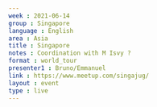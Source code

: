 ```yaml
---
week : 2021-06-14
group : Singapore
language : English
area : Asia
title : Singapore
notes : Coordination with M Isvy ?
format : world_tour
presenter1 : Bruno/Emmanuel
link : https://www.meetup.com/singajug/
layout : event
type : live
---
```

